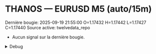 # THANOS — EURUSD M5 (auto/15m)
Dernière bougie: 2025-09-19 21:55:00  O=1.17432  H=1.17442  L=1.17427  C=1.17440
Source active: twelvedata_repo

- Aucun signal sur la dernière bougie.

<details><summary>Debug</summary>

- TD_API_KEY manquant.

</details>